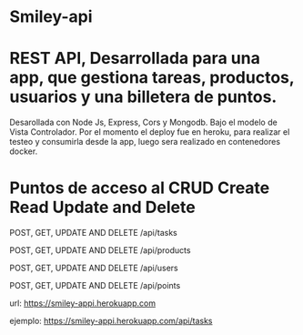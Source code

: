# Smiley-api

#  REST API, Desarrollada para una app, que gestiona tareas, productos, usuarios y una billetera de puntos.

Desarollada con Node Js, Express, Cors y Mongodb. Bajo el modelo de Vista Controlador.
Por el momento el deploy fue en heroku, para realizar el testeo y consumirla desde la app, luego sera realizado en contenedores docker.



# Puntos de acceso al CRUD Create Read Update and Delete

POST, GET, UPDATE AND DELETE  /api/tasks 

POST, GET, UPDATE AND DELETE  /api/products

POST, GET, UPDATE AND DELETE  /api/users

POST, GET, UPDATE AND DELETE  /api/points

url: https://smiley-appi.herokuapp.com

ejemplo: https://smiley-appi.herokuapp.com/api/tasks



